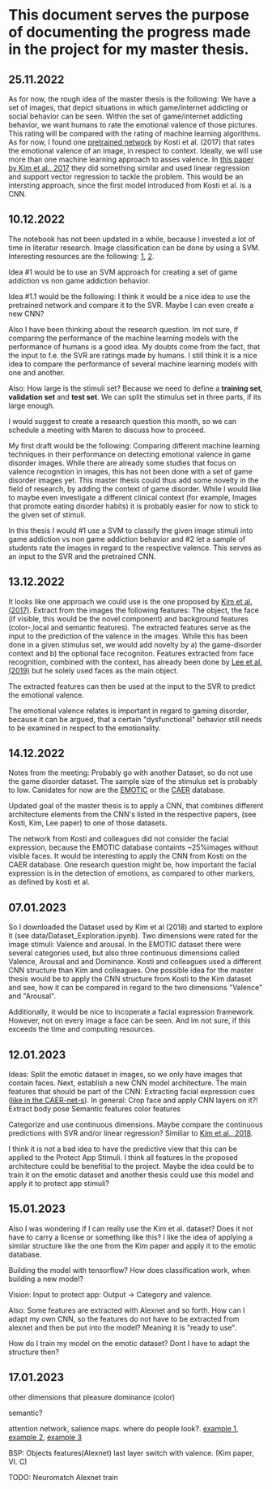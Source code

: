 # This document serves the purpose of documenting the progress made in the project for my master thesis.

## 25.11.2022
As for now, the rough idea of the master thesis is the following:
We have a set of images, that depict situations in which game/internet addicting or social behavior can be seen. Within the set of game/internet addicting behavior, we want humans to rate the emotional valence of those pictures. This rating will be compared with the rating of machine learning algorithms. As for now, I found one [pretrained network](https://github.com/rkosti/emotic) by Kosti et al. (2017) that rates the emotional valence of an image, in respect to context. Ideally, we will use more than one machine learning approach to asses valence. In [this paper by Kim et al., 2017](https://arxiv.org/pdf/1705.07543.pdf) they did something similar and used linear regression and support vector regression to tackle the problem. This would be an intersting approach, since the first model introduced from Kosti et al. is a CNN. 

## 10.12.2022
The notebook has not been updated in a while, because I invested a lot of time in literatur research. Image classification can be done by using a SVM. Interesting resources are the following: [1](https://medium.com/analytics-vidhya/image-classification-using-machine-learning-support-vector-machine-svm-dc7a0ec92e01), [2](https://nikolasent.github.io/classifier/2017/08/01/Image-classification-using-SVM.html). 

Idea #1 would be to use an SVM approach for creating a set of game addiction vs non game addiction behavior.

Idea #1.1 would be the following:
I think it would be a nice idea to use the pretrained network and compare it to the SVR. Maybe I can even create a new CNN? 

Also I have been thinking about the research question. Im not sure, if comparing the performance of the machine learning models with the performance of humans is a good idea. My doubts come from the fact, that the input to f.e. the SVR are ratings made by humans. I still think it is a nice idea to compare the performance of several machine learning models with one and another. 

Also:
How large is the stimuli set? Because we need to define a **training set**, **validation set** and **test set**. We can split the stimulus set in three parts, if its large enough.

I would suggest to create a research question this month, so we can schedule a meeting with Maren to discuss how to proceed.

My first draft would be the following: Comparing different machine learning techniques in their performance on detecting emotional valence in game disorder images.
While there are already some studies that focus on valence recognition in images, this has not been done with a set of game disorder images yet. This master thesis could thus add some novelty in the field of research, by adding the context of game disorder. While I would like to maybe even investigate a different clinical context (for example, Images that promote eating disorder habits) it is probably easier for now to stick to the given set of stimuli.

In this thesis I would #1 use a SVM to classify the given image stimuli into game addiction vs non game addiction behavior and #2 let a sample of students rate the images in regard to the respective valence. This serves as an input to the SVR and the pretrained CNN.

## 13.12.2022
It looks like one approach we could use is the one proposed by [Kim et al. (2017)](https://arxiv.org/pdf/1705.07543.pdf).
Extract from the images the following features:
The object, the face (if visible, this would be the novel component) and background features (color-,local and semantic features). The extracted features serve as the input to the prediction of the valence in the images. 
While this has been done in a given stimulus set, we would add novelty by a) the game-disorder context and b) the optional face recogniton. 
Features extracted from face recognition, combined with the context, has already been done by [Lee et al. (2019)](https://openaccess.thecvf.com/content_ICCV_2019/papers/Lee_Context-Aware_Emotion_Recognition_Networks_ICCV_2019_paper.pdf) but he solely used faces as the main object.

The extracted features can then be used at the input to the SVR to predict the emotional valence.

The emotional valence relates is important in regard to gaming disorder, because it can be argued, that a certain "dysfunctional" behavior still needs to be examined in respect to the emotionality. 

## 14.12.2022
Notes from the meeting:
Probably go with another Dataset, so do not use the game disorder dataset. The sample size of the stimulus set is probably to low. 
Canidates for now are the [EMOTIC](http://sunai.uoc.edu/emotic/) or the [CAER](https://caer-dataset.github.io/download.html) database.

Updated goal of the master thesis is to apply a CNN, that combines different architecture elements from the CNN's listed in the respective papers, (see Kosti, Kim, Lee paper) to one of those datasets.

The network from Kosti and colleagues did not consider the facial expression, because the EMOTIC database containts ~25%images without visible faces. It would be interesting to apply the CNN from Kosti on the CAER database. One research question might be, how important the facial expression is in the detection of emotions, as compared to other markers, as defined by kosti et al.

## 07.01.2023
So I downloaded the Dataset used by Kim et al (2018) and started to explore it (see data/Dataset_Exploration.ipynb).
Two dimensions were rated for the image stimuli: Valence and arousal. In the EMOTIC dataset there were several categories used, but also three continuous dimensions called Valence, Arousal and and Dominance. Kosti and colleagues used a different CNN structure than Kim and colleagues. One possible idea for the master thesis would be to apply the CNN structure from Kosti to the Kim dataset and see, how it can be compared in regard to the two dimensions "Valence" and "Arousal".

Additionally, it would be nice to incoperate a facial expression framework. However, not on every image a face can be seen. And im not sure, if this exceeds the time and computing resources.

## 12.01.2023
Ideas:
Split the emotic dataset in images, so we only have images that contain faces.
Next, establish a new CNN model architecture. 
The main features that should be part of the CNN: 
Extracting facial expression cues ([like in the CAER-net-s](https://caer-dataset.github.io/file/JiyoungLee_iccv2019_CAER-Net.pdf)). In general: Crop face and apply CNN layers on it?!
Extract body pose
Semantic features
color features

Categorize and use continuous dimensions.
Maybe compare the continuous predictions with SVR and/or linear regression? Similiar to [Kim et al., 2018](https://arxiv.org/pdf/1705.07543.pdf).

I think it is not a bad idea to have the predictive view that this can be applied to the Protect App Stimuli. I think all features in the proposed architecture could be benefitial to the project. Maybe the idea could be to train it on the emotic dataset and another thesis could use this model and apply it to protect app stimuli?

## 15.01.2023
Also I was wondering if I can really use the Kim et al. dataset? Does it not have to carry a license or something like this?
I like the idea of applying a similar structure like the one from the Kim paper and apply it to the emotic database.

Building the model with tensorflow? 
How does classification work, when building a new model?

Vision: Input to protect app: Output -> Category and valence.

Also: Some features are extracted with Alexnet and so forth. How can I adapt my own CNN, so the features do not have to be extracted from alexnet and then be put into the model? Meaning it is "ready to use".

How do I train my model on the emotic dataset? Dont I have to adapt the structure then?

## 17.01.2023
other dimensions that pleasure dominance (color)

semantic?

attention network, salience maps. where do people look?. [example 1](https://sci-hub.se/10.1109/tmm.2018.2830098),
[example 2](https://arxiv.org/pdf/1904.09146.pdf%C2%A0%E8%8B%A5%E6%9C%89%E4%B8%AA%E4%BA%BA%E8%AF%AF%E5%8C%BA%E5%8F%8A%E7%BF%BB%E8%AF%91%E9%94%99%E8%AF%AF%EF%BC%8C%E6%81%B3%E8%AF%B7%E5%8F%8A%E6%97%B6%E8%AF%84%E8%AE%BA%E6%8C%87%E6%AD%A3%E3%80%82),
[example 3](http://wrap.warwick.ac.uk/123588/1/WRAP-deep-salient-object-detection-contextual-guidance-Han-2019.pdf)

BSP:
Objects features(Alexnet) last layer switch with valence. (Kim paper, VI. C)

TODO:
Neuromatch
Alexnet train
